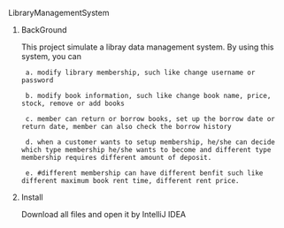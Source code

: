 LibraryManagementSystem

1. BackGround
    
    This project simulate a libray data management system.
    By using this system, you can
    
        a. modify library membership, such like change username or password
        
        b. modify book information, such like change book name, price, stock, remove or add books
        
        c. member can return or borrow books, set up the borrow date or return date, member can also check the borrow history
        
        d. when a customer wants to setup membership, he/she can decide which type membership he/she wants to become and different type membership requires different amount of deposit.
        
        e. #different membership can have different benfit such like different maximum book rent time, different rent price.
        
2.  Install

    Download all files and open it by IntelliJ IDEA

